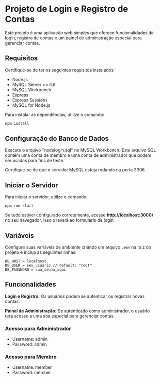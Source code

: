 # Projeto de Login e Registro de Contas

Este projeto é uma aplicação web simples que oferece funcionalidades de login, registro de contas e um painel de administração especial para gerenciar contas.

## Requisitos

Certifique-se de ter os seguintes requisitos instalados:

- Node.js
- MySQL Server >= 5.6
- MySQL Workbench
- Express
- Express Sessions
- MySQL for Node.js

Para instalar as dependências, utilize o comando:

```bash
npm install
```

## Configuração do Banco de Dados

Execute o arquivo "nodelogin.sql" no MySQL Workbench. Este arquivo SQL contém uma conta de membro e uma conta de administrador que podem ser usadas para fins de teste.

Certifique-se de que o servidor MySQL esteja rodando na porta 3306.

## Iniciar o Servidor

Para iniciar o servidor, utilize o comando:

```bash
npm run start
```

Se tudo estiver configurado corretamente, acesse **http://localhost:3000/** no seu navegador. Isso o levará ao formulário de login.

## Variáveis 

Configure suas variáveis de ambiente criando um arquivo `.env` na raiz do projeto e inclua as seguintes linhas:

```env
DB_HOST = localhost
DB_USER = seu_usuario // default: "root"
DB_PASSWORD = sua_senha_aqui
```

## Funcionalidades

**Login e Registro:** Os usuários podem se autenticar ou registrar novas contas.

**Painel de Administração:** Se autenticado como administrador, o usuário terá acesso a uma aba especial para gerenciar contas.

### Acesso para Administrador
- Username: admin
- Password: admin

### Acesso para Membro
- Username: member
- Password: member
